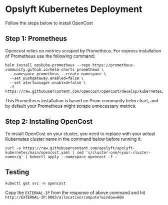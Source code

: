 # Opslyft Kubernetes Deployment

Follow the steps below to install OpenCost

## Step 1: Prometheus

Opencost relies on metrics scraped by Prometheus. For express installation of Prometheus use the following command:

```
helm install opskube-prometheus --repo https://prometheus-community.github.io/helm-charts prometheus \
  --namespace prometheus --create-namespace \
  --set pushgateway.enabled=false \
  --set alertmanager.enabled=false \
  -f https://raw.githubusercontent.com/opencost/opencost/develop/kubernetes/prometheus/extraScrapeConfigs.yaml
```
This Prometheus installation is based on Prom community helm chart, and by default your Prometheus might scrape unnecessary metrics.

## Step 2: Installing OpenCost

To install OpenCost on your cluster, you need to replace <your-cluster-name> with your actual Kubernetes cluster name in the command below before running it:

```
curl -s https://raw.githubusercontent.com/opslyft/opslyft-kubernetes/main/opencost.yaml | sed 's/cluster-one/<your-cluster-name>/g' | kubectl apply --namespace opencost -f -
```

## Testing

```
kubectl get svc -n opencost
```
Copy the ```EXTERNAL-IP``` from the response of above command and hit ```http://EXTERNAL-IP:9003/allocation/compute?window=60m```
